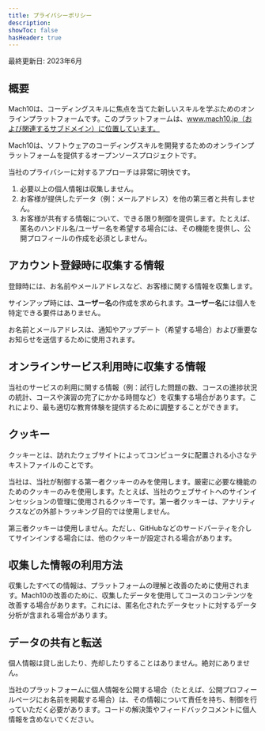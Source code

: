 ```yaml
---
title: プライバシーポリシー
description: 
showToc: false
hasHeader: true
---
```

最終更新日: 2023年6月

## 概要

Mach10は、コーディングスキルに焦点を当てた新しいスキルを学ぶためのオンラインプラットフォームです。このプラットフォームは、www.mach10.jp（および関連するサブドメイン）に位置しています。

Mach10は、ソフトウェアのコーディングスキルを開発するためのオンラインプラットフォームを提供するオープンソースプロジェクトです。

当社のプライバシーに対するアプローチは非常に明快です。

1. 必要以上の個人情報は収集しません。
2. お客様が提供したデータ（例：メールアドレス）を他の第三者と共有しません。
3. お客様が共有する情報について、できる限り制御を提供します。たとえば、匿名のハンドル名/ユーザー名を希望する場合には、その機能を提供し、公開プロフィールの作成を必須としません。

## アカウント登録時に収集する情報

登録時には、お名前やメールアドレスなど、お客様に関する情報を収集します。

サインアップ時には、**ユーザー名**の作成を求められます。**ユーザー名**には個人を特定できる要件はありません。

お名前とメールアドレスは、通知やアップデート（希望する場合）および重要なお知らせを送信するために使用されます。

## オンラインサービス利用時に収集する情報

当社のサービスの利用に関する情報（例：試行した問題の数、コースの進捗状況の統計、コースや演習の完了にかかる時間など）を収集する場合があります。これにより、最も適切な教育体験を提供するために調整することができます。

## クッキー

クッキーとは、訪れたウェブサイトによってコンピュータに配置される小さなテキストファイルのことです。

当社は、当社が制御する第一者クッキーのみを使用します。厳密に必要な機能のためのクッキーのみを使用します。たとえば、当社のウェブサイトへのサインインセッションの管理に使用されるクッキーです。第一者クッキーは、アナリティクスなどの外部トラッキング目的では使用しません。

第三者クッキーは使用しません。ただし、GitHubなどのサードパーティを介してサインインする場合には、他のクッキーが設定される場合があります。

## 収集した情報の利用方法

収集したすべての情報は、プラットフォームの理解と改善のために使用されます。Mach10の改善のために、収集したデータを使用してコースのコンテンツを改善する場合があります。これには、匿名化されたデータセットに対するデータ分析が含まれる場合があります。

## データの共有と転送

個人情報は貸し出したり、売却したりすることはありません。絶対にありません。

当社のプラットフォームに個人情報を公開する場合（たとえば、公開プロフィールページにお名前を掲載する場合）は、その情報について責任を持ち、制御を行っていただく必要があります。コードの解決策やフィードバックコメントに個人情報を含めないでください。